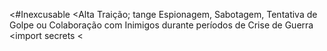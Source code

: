 <#Inexcusable
<Alta Traição; tange Espionagem, Sabotagem, Tentativa de Golpe ou Colaboração com Inimigos durante períodos de Crise de Guerra
<import secrets
<
